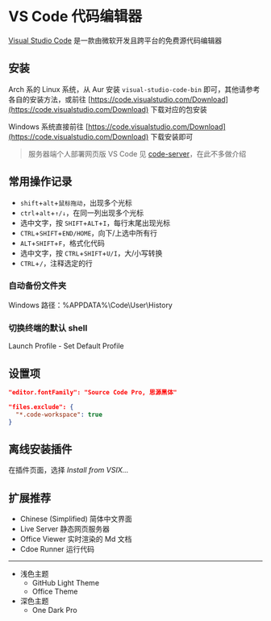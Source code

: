# VS Code 代码编辑器

[Visual Studio Code](https://code.visualstudio.com) 是一款由微软开发且跨平台的免费源代码编辑器

## 安装

Arch 系的 Linux 系统，从 Aur 安装 `visual-studio-code-bin` 即可，其他请参考各自的安装方法，或前往 [https://code.visualstudio.com/Download](https://code.visualstudio.com/Download) 下载对应的包安装

Windows 系统直接前往 [https://code.visualstudio.com/Download](https://code.visualstudio.com/Download) 下载安装即可

> 服务器端个人部署网页版 VS Code 见 [code-server](https://github.com/coder/code-server)，在此不多做介绍

## 常用操作记录

- `shift`+`alt`+`鼠标拖动`，出现多个光标
- `ctrl`+`alt`+`↑/↓`，在同一列出现多个光标
- 选中文字，按 `SHIFT`+`ALT`+`I`，每行末尾出现光标
- `CTRL`+`SHIFT`+`END/HOME`，向下/上选中所有行
- `ALT`+`SHIFT`+`F`，格式化代码
- 选中文字，按 `CTRL`+`SHIFT`+`U/I`，大/小写转换
- `CTRL`+`/`，注释选定的行

### 自动备份文件夹

Windows 路径：%APPDATA%\Code\User\History

### 切换终端的默认 shell

Launch Profile - Set Default Profile

## 设置项

```json
"editor.fontFamily": "Source Code Pro, 思源黑体"

"files.exclude": {
  "*.code-workspace": true
}
```

## 离线安装插件

在插件页面，选择 _Install from VSIX..._

## 扩展推荐

- Chinese (Simplified) 简体中文界面
- Live Server 静态网页服务器
- Office Viewer 实时渲染的 Md 文档
- Cdoe Runner 运行代码

---

- 浅色主题
  - GitHub Light Theme
  - Office Theme
- 深色主题
  - One Dark Pro
